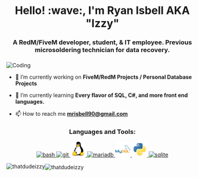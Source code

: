 <h1 align="center">Hello! :wave:, I'm Ryan Isbell AKA "Izzy"</h1>
<h3 align="center">A RedM/FiveM developer, student, & IT employee. Previous microsoldering technician for data recovery.</h3>
<img align="middle" alt="Coding" width="400" src="https://miro.medium.com/v2/resize:fit:679/0*OoVtG_9aKC3I7j9c.gif">

- 🔭 I’m currently working on **FiveM/RedM Projects / Personal Database Projects**

- 🌱 I’m currently learning **Every flavor of SQL, C#, and more front end languages.**

- 📫 How to reach me **mrisbell90@gmail.com**
















<h3 align="middle">Languages and Tools:</h3>
<p align="middle"> <a href="https://www.gnu.org/software/bash/" target="_blank" rel="noreferrer"> <img src="https://www.vectorlogo.zone/logos/gnu_bash/gnu_bash-icon.svg" alt="bash" width="40" height="40"/> </a> <a href="https://git-scm.com/" target="_blank" rel="noreferrer"> <img src="https://www.vectorlogo.zone/logos/git-scm/git-scm-icon.svg" alt="git" width="40" height="40"/> </a> <a href="https://www.linux.org/" target="_blank" rel="noreferrer"> <img src="https://raw.githubusercontent.com/devicons/devicon/master/icons/linux/linux-original.svg" alt="linux" width="40" height="40"/> </a> <a href="https://mariadb.org/" target="_blank" rel="noreferrer"> <img src="https://www.vectorlogo.zone/logos/mariadb/mariadb-icon.svg" alt="mariadb" width="40" height="40"/> </a> <a href="https://www.mysql.com/" target="_blank" rel="noreferrer"> <img src="https://raw.githubusercontent.com/devicons/devicon/master/icons/mysql/mysql-original-wordmark.svg" alt="mysql" width="40" height="40"/> </a> <a href="https://www.python.org" target="_blank" rel="noreferrer"> <img src="https://raw.githubusercontent.com/devicons/devicon/master/icons/python/python-original.svg" alt="python" width="40" height="40"/> </a> <a href="https://www.sqlite.org/" target="_blank" rel="noreferrer"> <img src="https://www.vectorlogo.zone/logos/sqlite/sqlite-icon.svg" alt="sqlite" width="40" height="40"/> </a> </p>

<p><img align="left" src="https://github-readme-stats.vercel.app/api/top-langs?username=thatdudeizzy&show_icons=true&locale=en&layout=compact" alt="thatdudeizzy" /></p>


<p><img align="center" src="https://github-readme-streak-stats.herokuapp.com/?user=thatdudeizzy&" alt="thatdudeizzy" /></p>
